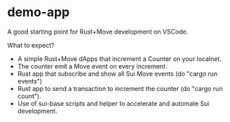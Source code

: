 # demo-app

A good starting point for Rust+Move development on VSCode.

What to expect?

  * A simple Rust+Move dApps that increment a Counter on your localnet.
  * The counter emit a Move event on every increment.
  * Rust app that subscribe and show all Sui Move events (do "cargo run events") 
  * Rust app to send a transaction to increment the counter (do "cargo run count").
  * Use of sui-base scripts and helper to accelerate and automate Sui development.
